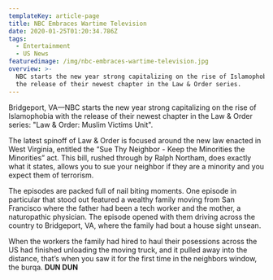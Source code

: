 ```yaml
---
templateKey: article-page
title: NBC Embraces Wartime Television
date: 2020-01-25T01:20:34.786Z
tags:
  - Entertainment
  - US News
featuredimage: /img/nbc-embraces-wartime-television.jpg
overview: >-
  NBC starts the new year strong capitalizing on the rise of Islamophobia with
  the release of their newest chapter in the Law & Order series.
---
```

Bridgeport, VA—NBC starts the new year strong capitalizing on the rise of Islamophobia with the release of their newest chapter in the Law & Order series: "Law & Order: Muslim Victims Unit".

The latest spinoff of Law & Order is focused around the new law enacted in West Virginia, entitled the “Sue Thy Neighbor - Keep the Minorities the Minorities” act. This bill, rushed through by Ralph Northam, does exactly what it states, allows you to sue your neighbor if they are a minority and you expect them of terrorism.

The episodes are packed full of nail biting moments. One episode in particular that stood out featured a wealthy family moving from San Francisco where the father had been a tech worker and the mother, a naturopathic physician. The episode opened with them driving across the country to Bridgeport, VA, where the family had bout a house sight unsean.

When the workers the family had hired to haul their posessions across the US had finished unloading the moving truck, and it pulled away into the distance, that’s when you saw it for the first time in the neighbors window, the burqa. **DUN DUN**
